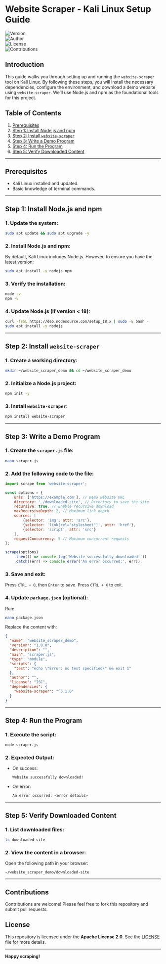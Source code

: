 # Website Scraper - Kali Linux Setup Guide

![Version](https://img.shields.io/badge/Version-1.0-blue)  
![Author](https://img.shields.io/badge/Author-Trung_Huynh-green)   
![License](https://img.shields.io/badge/License-MIT-green)  
![Contributions](https://img.shields.io/badge/Contributions-Welcome-orange)  

## Introduction
This guide walks you through setting up and running the `website-scraper` tool on Kali Linux. By following these steps, you will install the necessary dependencies, configure the environment, and download a demo website using `website-scraper`. We’ll use Node.js and npm as the foundational tools for this project.

## Table of Contents
1. [Prerequisites](#prerequisites)
2. [Step 1: Install Node.js and npm](#step-1-install-nodejs-and-npm)
3. [Step 2: Install `website-scraper`](#step-2-install-website-scraper)
4. [Step 3: Write a Demo Program](#step-3-write-a-demo-program)
5. [Step 4: Run the Program](#step-4-run-the-program)
6. [Step 5: Verify Downloaded Content](#step-5-verify-downloaded-content)

---

## Prerequisites
- Kali Linux installed and updated.
- Basic knowledge of terminal commands.

---

## Step 1: Install Node.js and npm
### 1. Update the system:
```bash
sudo apt update && sudo apt upgrade -y
```

### 2. Install Node.js and npm:
By default, Kali Linux includes Node.js. However, to ensure you have the latest version:
```bash
sudo apt install -y nodejs npm
```

### 3. Verify the installation:
```bash
node -v
npm -v
```

### 4. Update Node.js (if version < 18):
```bash
curl -fsSL https://deb.nodesource.com/setup_18.x | sudo -E bash -
sudo apt install -y nodejs
```

---

## Step 2: Install `website-scraper`
### 1. Create a working directory:
```bash
mkdir ~/website_scraper_demo && cd ~/website_scraper_demo
```

### 2. Initialize a Node.js project:
```bash
npm init -y
```

### 3. Install `website-scraper`:
```bash
npm install website-scraper
```

---

## Step 3: Write a Demo Program
### 1. Create the `scraper.js` file:
```bash
nano scraper.js
```

### 2. Add the following code to the file:
```javascript
import scrape from 'website-scraper';

const options = {
    urls: ['https://example.com'], // Demo website URL
    directory: './downloaded-site', // Directory to save the site
    recursive: true, // Enable recursive download
    maxRecursiveDepth: 2, // Maximum link depth
    sources: [
        {selector: 'img', attr: 'src'},
        {selector: 'link[rel="stylesheet"]', attr: 'href'},
        {selector: 'script', attr: 'src'}
    ],
    requestConcurrency: 5 // Maximum concurrent requests
};

scrape(options)
    .then(() => console.log('Website successfully downloaded!'))
    .catch((err) => console.error('An error occurred:', err));
```

### 3. Save and exit:
Press `CTRL + O`, then `Enter` to save. Press `CTRL + X` to exit.

### 4. Update `package.json` (optional):
Run:
```bash
nano package.json
```
Replace the content with:
```json
{
  "name": "website_scraper_demo",
  "version": "1.0.0",
  "description": "",
  "main": "scraper.js",
  "type": "module",
  "scripts": {
    "test": "echo \"Error: no test specified\" && exit 1"
  },
  "author": "",
  "license": "ISC",
  "dependencies": {
    "website-scraper": "^5.1.0"
  }
}
```

---

## Step 4: Run the Program
### 1. Execute the script:
```bash
node scraper.js
```

### 2. Expected Output:
- On success:
  ```
  Website successfully downloaded!
  ```
- On error:
  ```
  An error occurred: <error details>
  ```

---

## Step 5: Verify Downloaded Content
### 1. List downloaded files:
```bash
ls downloaded-site
```

### 2. View the content in a browser:
Open the following path in your browser:
```
~/website_scraper_demo/downloaded-site
```

---

## Contributions
Contributions are welcome! Please feel free to fork this repository and submit pull requests.

## License
This repository is licensed under the **Apache License 2.0**. See the [LICENSE](LICENSE) file for more details.

---

**Happy scraping!**
